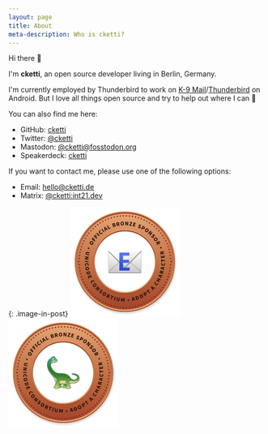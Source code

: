 ```yaml
---
layout: page
title: About
meta-description: Who is cketti?
---
```


Hi there 👋

I'm **cketti**, an open source developer living in Berlin, Germany. 

I'm currently employed by Thunderbird to work on [K-9 Mail](https://k9mail.app/)/[Thunderbird](https://thunderbird.net/) on Android.
But I love all things open source and try to help out where I can 🔧

You can also find me here:

* GitHub: [cketti](https://github.com/cketti)
* Twitter: [@cketti](https://twitter.com/cketti)
* Mastodon: [@cketti@fosstodon.org](https://fosstodon.org/@cketti)
* Speakerdeck: [cketti](https://speakerdeck.com/cketti)

If you want to contact me, please use one of the following options:
* Email: [hello@cketti.de](mailto:hello@cketti.de)
* Matrix: [@cketti:int21.dev](matrix:u/cketti:int21.dev)

{: .image-in-post}
[![Official Bronze Sponsor of the Email Emoji](/img/bronze-1F4E7.png)](https://unicode.org/consortium/adopted-characters.html#b1F4E7) [![Official Bronze Sponsor of the Sauropod Emoji](/img/bronze-1F995.png)](https://unicode.org/consortium/adopted-characters.html#b1F995)
